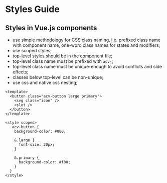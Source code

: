 # Styles Guide

## Styles in Vue.js components

- use simple methodology for CSS class naming, i.e. prefixed class name with component name,
  one-word class names for states and modifiers;
- use scoped styles;
- top-level styles should be in the component file;
- top-level class name must be prefixed with `acv-`;
- top-level class name must be unique-enough to avoid conflicts and side effects;
- classes below top-level can be non-unique;
- use css and native css nesting;

```vue
<template>
  <button class="acv-button large primary">
    <svg class="icon" />
    <slot />
  </button>
</template>

<style scoped>
  .acv-button {
    background-color: #000;

    &.large {
      font-size: 20px;
    }

    &.primary {
      background-color: #f00;
    }
  }
</style>
```
